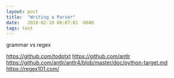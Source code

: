 ```yaml
---
layout: post
title:  "Writing a Parser"
date:   2018-02-10 08:07:01 -0600
tags: text
---
```


grammar vs regex

https://github.com/todotxt
https://github.com/antlr
https://github.com/antlr/antlr4/blob/master/doc/python-target.md
https://regex101.com/

